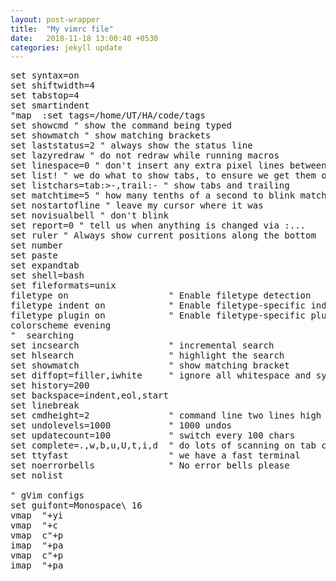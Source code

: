 ```yaml
---
layout: post-wrapper
title:  "My vimrc file"
date:   2018-11-18 13:00:40 +0530
categories: jekyll update
---
```

<pre>
set syntax=on
set shiftwidth=4
set tabstop=4
set smartindent
"map <F5> :set tags=/home/UT/HA/code/tags
set showcmd " show the command being typed
set showmatch " show matching brackets
set laststatus=2 " always show the status line
set lazyredraw " do not redraw while running macros
set linespace=0 " don't insert any extra pixel lines betweens rows
set list! " we do what to show tabs, to ensure we get them out of my files
set listchars=tab:>-,trail:- " show tabs and trailing
set matchtime=5 " how many tenths of a second to blink matching brackets for
set nostartofline " leave my cursor where it was
set novisualbell " don't blink
set report=0 " tell us when anything is changed via :...
set ruler " Always show current positions along the bottom
set number
set paste
set expandtab
set shell=bash
set fileformats=unix
filetype on                   " Enable filetype detection
filetype indent on            " Enable filetype-specific indenting
filetype plugin on            " Enable filetype-specific plugins
colorscheme evening
"  searching
set incsearch                 " incremental search
set hlsearch                  " highlight the search
set showmatch                 " show matching bracket
set diffopt=filler,iwhite     " ignore all whitespace and sync
set history=200
set backspace=indent,eol,start
set linebreak
set cmdheight=2               " command line two lines high
set undolevels=1000           " 1000 undos
set updatecount=100           " switch every 100 chars
set complete=.,w,b,u,U,t,i,d  " do lots of scanning on tab completion
set ttyfast                   " we have a fast terminal
set noerrorbells              " No error bells please
set nolist
 
" gVim configs
set guifont=Monospace\ 16
vmap <C-c> "+yi
vmap <C-x> "+c
vmap <C-v> c<ESC>"+p
imap <C-v> <ESC>"+pa
vmap <S-Insert> c<ESC>"+p
imap <S-Insert> <ESC>"+pa
</pre>
